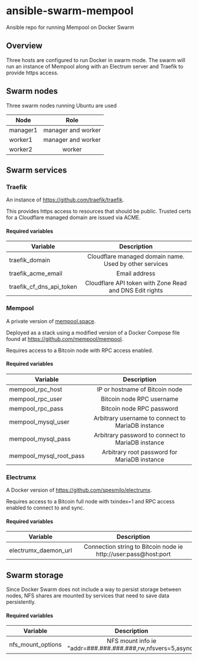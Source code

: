 # ansible-swarm-mempool
Ansible repo for running Mempool on Docker Swarm

## Overview
Three hosts are configured to run Docker in swarm mode.
The swarm will run an instance of Mempool along with an Electrum server and
Traefik to provide https access.

## Swarm nodes
Three swarm nodes running Ubuntu are used

| Node|Role|
|---|:---:|
|manager1|manager and worker|
|worker1|manager and worker|
|worker2|worker|

## Swarm services
### Traefik
An instance of https://github.com/traefik/traefik.

This provides https access to resources that should be public.
Trusted certs for a Cloudflare managed domain are issued via ACME.

#### Required variables
| Variable | Description |
|---|:---:|
|traefik_domain|Cloudflare managed domain name. Used by other services|
|traefik_acme_email|Email address|
|traefik_cf_dns_api_token|Cloudflare API token with Zone Read and DNS Edit rights|

### Mempool
A private version of [mempool.space](https://mempool.space).

Deployed as a stack using a modified version of a Docker Compose file found at
https://github.com/mempool/mempool.

Requires access to a Bitcoin node with RPC access enabled.

#### Required variables
| Variable | Description |
|---|:---:|
|mempool_rpc_host|IP or hostname of Bitcoin node|
|mempool_rpc_user|Bitcoin node RPC username|
|mempool_rpc_pass|Bitcoin node RPC password|
|mempool_mysql_user|Arbitrary username to connect to MariaDB instance|
|mempool_mysql_pass|Arbitrary password to connect to MariaDB instance|
|mempool_mysql_root_pass|Arbitrary root password for MariaDB instance|

### Electrumx
A Docker version of https://github.com/spesmilo/electrumx.

Requires access to a Bitcoin full node with txindex=1 and RPC access enabled
to connect to and sync.

#### Required variables
| Variable | Description |
|---|:---:|
|electrumx_daemon_url|Connection string to Bitcoin node ie http://user:pass@host:port| 

## Swarm storage
Since Docker Swarm does not include a way to persist storage between nodes,
NFS shares are mounted by services that need to save data persistently.

#### Required variables
| Variable | Description |
|---|:---:|
|nfs_mount_options|NFS mount info ie "addr=###.###.###.###,rw,nfsvers=5,async"|
